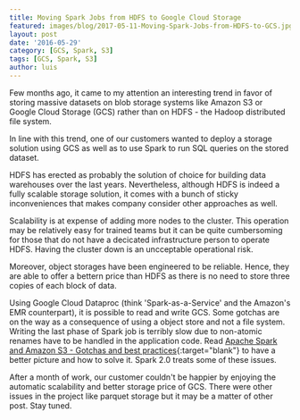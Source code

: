 ```yaml
---
title: Moving Spark Jobs from HDFS to Google Cloud Storage
featured: images/blog/2017-05-11-Moving-Spark-Jobs-from-HDFS-to-GCS.jpg
layout: post
date: '2016-05-29'
category: [GCS, Spark, S3]
tags: [GCS, Spark, S3]
author: luis
---
```


Few months ago, it came to my attention an interesting trend in favor of storing massive datasets on blob storage systems like Amazon S3 or Google Cloud Storage (GCS) rather than on HDFS - the Hadoop distributed file system.

In line with this trend, one of our customers wanted to deploy a storage solution using GCS as well as to use Spark to run SQL queries on the stored dataset.

HDFS has erected as probably the solution of choice for building data warehouses over the last years. Nevertheless, although HDFS is indeed a fully scalable storage solution, it comes with a bunch of sticky inconveniences that makes company consider other approaches as well.

Scalability is at expense of adding more nodes to the cluster. This operation may be relatively easy for trained teams but it can be quite cumbersoming for those that do not have a decicated infrastructure person to operate HDFS. Having the cluster down is an uncceptable operational risk.

Moreover, object storages have been engineered to be reliable. Hence, they are able to offer a bettern price than HDFS as there is no need to store three copies of each block of data.

Using Google Cloud Dataproc (think 'Spark-as-a-Service' and the Amazon's EMR counterpart), it is possible to read and write GCS. Some gotchas are on the way as a consequence of using a object store and not a file system. Writing the last phase of Spark job is terribly slow due to non-atomic renames have to be handled in the application code. Read [Apache Spark and Amazon S3 - Gotchas and best practices](https://www.linkedin.com/pulse/apache-spark-amazon-s3-gotchas-best-practices-subhojit-banerjee){:target="blank"} to have a better picture and how to solve it. Spark 2.0 treats some of these issues.

After a month of work, our customer couldn't be happier by enjoying the automatic scalability and better storage price of GCS. There were other issues in the project like parquet storage but it may be a matter of other post. Stay tuned.

